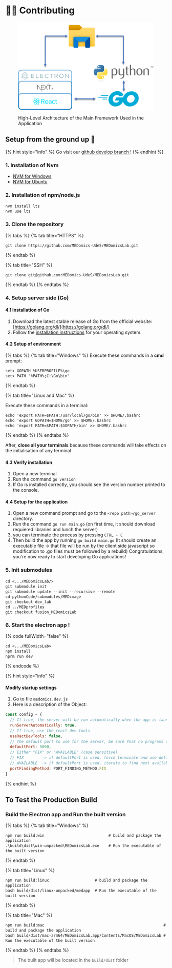 # 👩‍💻 Contributing

<figure><img src="../.gitbook/assets/image (6) (1).png" alt=""><figcaption><p>High-Level Architecture of the Main Framework Used in the Application</p></figcaption></figure>

## Setup from the ground up 🌱

{% hint style="info" %}
Go visit our [github develop branch ](https://github.com/MEDomics-UdeS/MEDomicsLab/tree/develop#medomicslab---develop-branch-%EF%B8%8F)!
{% endhint %}

### 1. Installation of Nvm

* [NVM for Windows](https://github.com/coreybutler/nvm-windows)
* [NVM for Ubuntu](https://github.com/nvm-sh/nvm#installing-and-updating)

### 2. Installation of npm/node.js

```
nvm install lts
nvm use lts
```

### 3. Clone the repository

{% tabs %}
{% tab title="HTTPS" %}
```
git clone https://github.com/MEDomics-UdeS/MEDomicsLab.git
```
{% endtab %}

{% tab title="SSH" %}
```
git clone git@github.com:MEDomics-UdeS/MEDomicsLab.git
```
{% endtab %}
{% endtabs %}

### 4. Setup server side (Go)

#### 4.1 Installation of Go

1. Download the latest stable release of Go from the official website: [https://golang.org/dl/](https://golang.org/dl/)
2. Follow the [installation instructions](https://go.dev/doc/install) for your operating system.

#### 4.2 Setup of environment

{% tabs %}
{% tab title="Windows" %}
Execute these commands in a **cmd** prompt:

```
setx GOPATH %USERPROFILE%\go
setx PATH "%PATH%;C:\Go\bin"
```
{% endtab %}

{% tab title="Linux and Mac" %}


Execute these commands in a terminal:

```
echo 'export PATH=$PATH:/usr/local/go/bin' >> $HOME/.bashrc
echo 'export GOPATH=$HOME/go' >> $HOME/.bashrc
echo 'export PATH=$PATH:$GOPATH/bin' >> $HOME/.bashrc
```
{% endtab %}
{% endtabs %}

After, **close all your terminals** because these commands will take effects on the initialisation of any terminal

#### 4.3 Verify installation

1. Open a new terminal
2. Run the command `go version`
3. If Go is installed correctly, you should see the version number printed to the console.

#### 4.4 Setup for the application

1. Open a new command prompt and go to the `<repo path>/go_server` directory.
2. Run the command `go run main.go` (on first time, it should download requiered libraries and lunch the server)
3. you can terminate the process by pressing `CTRL + C`
4. Then build the app by running `go build main.go` (It should create an executable file -> that file will be run by the client side javascript so modification to .go files must be followed by a rebuild) Congratulations, you're now ready to start developing Go applications!

### 5. Init submodules

```
cd <.../MEDomicsLab/>
git submodule init
git submodule update --init --recursive --remote
cd pythonCode/submodules/MEDimage
git checkout dev_lab
cd ../MEDprofiles
git checkout fusion_MEDomicsLab
```

### 6. Start the electron app !

{% code fullWidth="false" %}
```
cd <.../MEDomicsLab>
npm install
nprm run dev
```
{% endcode %}

{% hint style="info" %}
#### Modify startup settings

1. Go to file `medomics.dev.js`
2. Here is a description of the Object:

```javascript
const config = {
  // If true, the server will be run automatically when the app is launched
  runServerAutomatically: true,
  // If true, use the react dev tools
  useRactDevTools: false,
  // the default port to use for the server, be sure that no programs use it by default
  defaultPort: 5000,
  // Either "FIX" or "AVAILABLE" (case sensitive)
  // FIX 		-­> if defaultPort is used, force terminate and use defaultPort
  // AVAILABLE 	-> if defaultPort is used, iterate to find next available port
  portFindingMethod: PORT_FINDING_METHOD.FIX
}
```
{% endhint %}

## To Test the Production Build&#x20;

### Build the Electron app and Run the built version

{% tabs %}
{% tab title="Windows" %}
```
npm run build:win                            # build and package the application 
.\build\dist\win-unpacked\MEDomicsLab.exe    # Run the executable of the built version
```
{% endtab %}

{% tab title="Linux" %}
```
npm run build:linux                    # build and package the application 
bash build/dist/linux-unpacked/medapp  # Run the executable of the built version
```
{% endtab %}

{% tab title="Mac" %}
```
npm run build:mac                                                    # build and package the application 
bash build/dist/mac-arm64/MEDomicsLab.app/Contents/MacOS/MEDomicsLab # Run the executable of the built version     
```
{% endtab %}
{% endtabs %}

> The built app will be located in the `build/dist` folder
